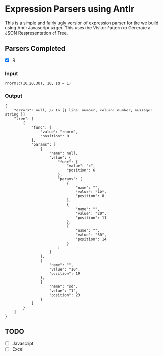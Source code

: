# Expression Parsers using Antlr

This is a simple and fairly ugly version of expression parser for the we build using Antlr Javascript target.
This uses the Visitor Pattern to Generate a JSON Respresentation of Tree.

## Parsers Completed

- [X] R

### Input

    rnorm(c(10,20,30), 10, sd = 1)

### Output

    {
        "errors": null, // In [{ line: number, column: number, message: string }]
        "tree": [
            {
                "func": {
                    "value": "rnorm",
                    "position": 0
                },
                "params": [
                    {
                        "name": null,
                        "value": {
                            "func": {
                                "value": "c",
                                "position": 6
                            },
                            "params": [
                                {
                                    "name": "",
                                    "value": "10",
                                    "position": 8
                                },
                                {
                                    "name": "",
                                    "value": "20",
                                    "position": 11
                                },
                                {
                                    "name": "",
                                    "value": "30",
                                    "position": 14
                                }
                            ]
                        }
                    },
                    {
                        "name": "",
                        "value": "10",
                        "position": 19
                    },
                    {
                        "name": "sd",
                        "value": "1",
                        "position": 23
                    }
                ]
            }
        ]
    }    

## TODO

- [ ] Javascript
- [ ] Excel

